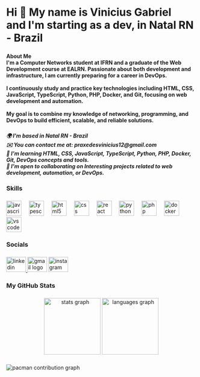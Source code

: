 <h1 align="left">Hi 👋 My name is Vinicius Gabriel<br>and I'm starting as a dev, in Natal RN - Brazil</h1>

###

<h4 align="left">About Me<br>I'm a Computer Networks student at IFRN and a graduate of the Web Development course at EALRN. Passionate about both development and infrastructure, I am currently preparing for a career in DevOps.<br><br>I continuously study and practice key technologies including HTML, CSS, JavaScript, TypeScript, Python, PHP, Docker, and Git, focusing on web development and automation.<br><br>My goal is to combine my knowledge of networking, programming, and DevOps to build efficient, scalable, and reliable solutions.</h4>

###

<h5 align="left">🌍  I'm based in Natal RN - Brazil<br>✉️  You can contact me at: praxedesvinicius12@gmail.com<br>🧠  I'm learning HTML, CSS, JavaScript, TypeScript, Python, PHP, Docker, Git, DevOps concepts and tools.<br>🤝  I'm open to collaborating on Interesting projects related to web development, automation, or DevOps.</h5>

###

<h3 align="left">Skills</h3>

###

<div align="left">
  <img src="https://cdn.jsdelivr.net/gh/devicons/devicon/icons/javascript/javascript-original.svg" height="40" alt="javascript logo"  />
  <img width="12" />
  <img src="https://cdn.jsdelivr.net/gh/devicons/devicon/icons/typescript/typescript-original.svg" height="40" alt="typescript logo"  />
  <img width="12" />
  <img src="https://cdn.jsdelivr.net/gh/devicons/devicon/icons/html5/html5-original.svg" height="40" alt="html5 logo"  />
  <img width="12" />
  <img src="https://cdn.jsdelivr.net/gh/devicons/devicon/icons/css3/css3-original.svg" height="40" alt="css logo"  />
  <img width="12" />
  <img src="https://cdn.jsdelivr.net/gh/devicons/devicon/icons/react/react-original.svg" height="40" alt="react logo"  />
  <img width="12" />
  <img src="https://cdn.jsdelivr.net/gh/devicons/devicon/icons/python/python-original.svg" height="40" alt="python logo"  />
  <img width="12" />
  <img src="https://cdn.jsdelivr.net/gh/devicons/devicon/icons/php/php-original.svg" height="40" alt="php logo"  />
  <img width="12" />
  <img src="https://cdn.jsdelivr.net/gh/devicons/devicon/icons/docker/docker-original.svg" height="40" alt="docker logo"  />
  <img width="12" />
  <img src="https://cdn.jsdelivr.net/gh/devicons/devicon/icons/vscode/vscode-original.svg" height="40" alt="vscode logo"  />
</div>

###

<h3 align="left">Socials</h3>

###

<div align="left">
  <a href="https://www.linkedin.com/in/vinicius-praxedes-4a7820378" target="_blank">
    <img src="https://raw.githubusercontent.com/maurodesouza/profile-readme-generator/master/src/assets/icons/social/linkedin/default.svg" width="52" height="40" alt="linkedin logo"  />
  </a>
  <img src="https://raw.githubusercontent.com/maurodesouza/profile-readme-generator/master/src/assets/icons/social/gmail/default.svg" width="52" height="40" alt="gmail logo"  />
  <a href="https://www.instagram.com/_viniciuspraxedes" target="_blank">
    <img src="https://raw.githubusercontent.com/maurodesouza/profile-readme-generator/master/src/assets/icons/social/instagram/default.svg" width="52" height="40" alt="instagram logo"  />
  </a>
</div>

###

<h3 align="left">My GitHub Stats</h3>

###

<div align="center">
  <img src="https://github-readme-stats.vercel.app/api?username=Vinicius98234&hide_title=false&hide_rank=false&show_icons=true&include_all_commits=true&count_private=true&disable_animations=false&theme=dark&locale=en&hide_border=false&order=1" height="150" alt="stats graph"  />
  <img src="https://github-readme-stats.vercel.app/api/top-langs?username=Vinicius98234&locale=en&hide_title=false&layout=compact&card_width=320&langs_count=5&theme=dark&hide_border=false&order=2" height="150" alt="languages graph"  />
</div>

###

<picture>
  <source media="(prefers-color-scheme: dark)" srcset="https://raw.githubusercontent.com/Vinicius98234/Vinicius98234/output/pacman-contribution-graph-dark.svg">
  <source media="(prefers-color-scheme: light)" srcset="https://raw.githubusercontent.com/Vinicius98234/Vinicius98234/output/pacman-contribution-graph.svg">
  <img alt="pacman contribution graph" src="https://raw.githubusercontent.com/Vinicius98234/Vinicius98234/output/pacman-contribution-graph.svg">
</picture>

###
